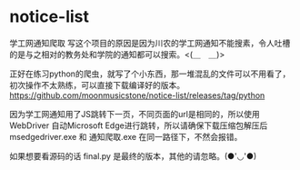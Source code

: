 # notice-list
学工网通知爬取
写这个项目的原因是因为川农的学工网通知不能搜素，令人吐槽的是与之相对的教务处和学院的通知都可以搜索。<(＿　＿)>

正好在练习python的爬虫，就写了个小东西，那一堆混乱的文件可以不用看了，初次操作不太熟练，可以直接下载编译好的版本。https://github.com/moonmusicstone/notice-list/releases/tag/python

因为学工网通知用了JS跳转下一页，不同页面的url是相同的，所以使用 WebDriver 自动Microsoft Edge进行跳转，所以请确保下载压缩包解压后 msedgedriver.exe 和 通知爬取.exe 在同一路径下，不然会报错。

如果想要看源码的话 final.py 是最终的版本，其他的请忽略。(●'◡'●)
